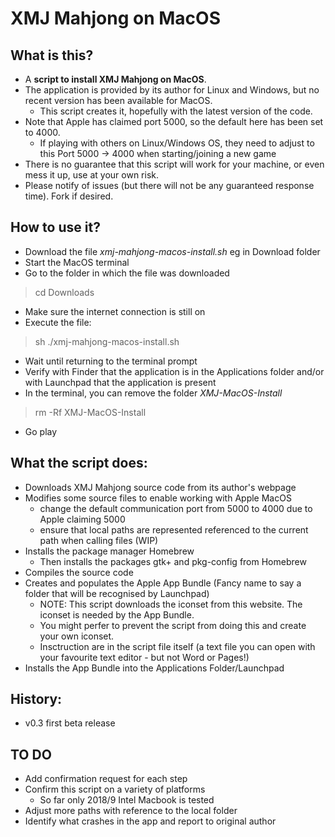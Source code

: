 # XMJ Mahjong on MacOS

## What is this?
* A **script to install XMJ Mahjong on MacOS**.
* The application is provided by its author for Linux and Windows, but no recent version has been available for MacOS.
  * This script creates it, hopefully with the latest version of the code.
* Note that Apple has claimed port 5000, so the default here has been set to 4000.
  * If playing with others on Linux/Windows OS, they need to adjust to this Port 5000 -> 4000 when starting/joining a new game
* There is no guarantee that this script will work for your machine, or even mess it up, use at your own risk.
* Please notify of issues (but there will not be any guaranteed response time). Fork if desired.

## How to use it?
* Download the file *xmj-mahjong-macos-install.sh* eg in Download folder
* Start the MacOS terminal
* Go to the folder in which the file was downloaded
> cd Downloads
* Make sure the internet connection is still on
* Execute the file:
> sh ./xmj-mahjong-macos-install.sh
* Wait until returning to the terminal prompt
* Verify with Finder that the application is in the Applications folder and/or with Launchpad that the application is present
* In the terminal, you can remove the folder *XMJ-MacOS-Install*
> rm -Rf XMJ-MacOS-Install
* Go play

## What the script does: 
* Downloads XMJ Mahjong source code from its author's webpage
* Modifies some source files to enable working with Apple MacOS
  * change the default communication port from 5000 to 4000 due to Apple claiming 5000
  * ensure that local paths are represented referenced to the current path when calling files (WIP)
* Installs the package manager Homebrew
  * Then installs the packages gtk+ and pkg-config from Homebrew
* Compiles the source code
* Creates and populates the Apple App Bundle (Fancy name to say a folder that will be recognised by Launchpad)
  * NOTE: This script downloads the iconset from this website. The iconset is needed by the App Bundle. 
  * You might perfer to prevent the script from doing this and create your own iconset. 
  * Insctruction are in the script file itself (a text file you can open with your favourite text editor - but not Word or Pages!)
* Installs the App Bundle into the Applications Folder/Launchpad

## History:
* v0.3 first beta release

## TO DO
* Add confirmation request for each step
* Confirm this script on a variety of platforms
  * So far only 2018/9 Intel Macbook is tested
* Adjust more paths with reference to the local folder
* Identify what crashes in the app and report to original author